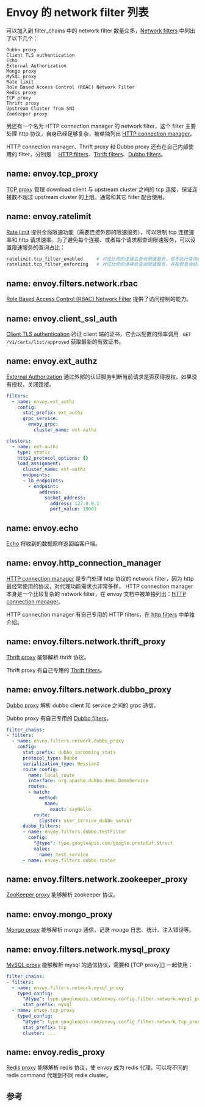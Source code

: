 <!-- toc -->
# Envoy 的 network filter 列表

可以加入到 filter_chains 中的 network filter 数量众多，[Network filters][1] 中列出了以下几个：

	Dubbo proxy
	Client TLS authentication
	Echo
	External Authorization
	Mongo proxy
	MySQL proxy
	Rate limit
	Role Based Access Control (RBAC) Network Filter
	Redis proxy
	TCP proxy
	Thrift proxy
	Upstream Cluster from SNI
	ZooKeeper proxy

另还有一个名为 HTTP connection manager 的 network filter，这个 filter 主要处理 http 协议，自身已经足够复杂，被单独列出 [HTTP connection manager][2]。

HTTP connection manager、Thrift proxy 和 Dubbo proxy 还有在自己内部使用的 filter，分别是： [HTTP filters][3]、[Thrift filters][4]、[Dubbo filters][5]。

## name: envoy.tcp_proxy

[TCP proxy][12] 管理 download client 与 upstream cluster 之间的 tcp 连接，保证连接数不超过 upstream cluster 的上限。通常和其它 filter 配合使用。

## name: envoy.ratelimit

[Rate limit][13] 提供全局限速功能（需要连接外部的限速服务），可以限制 tcp 连接速率和 http 请求速率。为了避免每个连接、或者每个请求都查询限速服务，可以设置限速服务的查询占比：

```sh
ratelimit.tcp_filter_enabled     # 对应比例的连接会查询限速服务，但不执行查询结果
ratelimit.tcp_filter_enforcing   # 对应比例的连接会查询限速服务，并按照查询结果执行
```

## name: envoy.filters.network.rbac

[Role Based Access Control (RBAC) Network Filter][14] 提供了访问控制的能力。

## name: envoy.client_ssl_auth

[Client TLS authentication][7] 验证 client 端的证书，它会以配置的频率调用 ` GET /v1/certs/list/approved` 获取最新的有效证书。

## name: envoy.ext_authz

[External Authorization][9] 通过外部的认证服务判断当前请求是否获得授权，如果没有授权，关闭连接。

```yaml
filters:
  - name: envoy.ext_authz
    config:
      stat_prefix: ext_authz
      grpc_service:
        envoy_grpc:
          cluster_name: ext-authz

clusters:
  - name: ext-authz
    type: static
    http2_protocol_options: {}
    load_assignment:
      cluster_name: ext-authz
      endpoints:
      - lb_endpoints:
        - endpoint:
            address:
              socket_address:
                address: 127.0.0.1
                port_value: 10003
```

## name: envoy.echo

[Echo][8] 将收到的数据原样返回给客户端。

## name: envoy.http_connection_manager

[HTTP connection manager][18] 是专门处理 http 协议的 network filter，因为 http 最经常使用的协议，对代理功能需求也非常多样， HTTP connection manager 本身是一个比较复杂的 network filter，在 envoy 文档中被单独列出：[HTTP connection manager][18]。

HTTP connection manager 有自己专用的 HTTP filters，在 [http filters](./http-filter.md)  中单独介绍。

## name: envoy.filters.network.thrift_proxy

[Thrift proxy][16] 能够解析 thrift 协议。

Thrift proxy 有自己专用的 [Thrift filters][4]。

## name: envoy.filters.network.dubbo_proxy

[Dubbo proxy][6] 解析 dubbo client 和 service 之间的 grpc 通信。

Dubbo proxy 有自己专用的 [Dubbo filters][5]。

```yaml
filter_chains:
- filters:
  - name: envoy.filters.network.dubbo_proxy
    config:
      stat_prefix: dubbo_incomming_stats
      protocol_type: Dubbo
      serialization_type: Hessian2
      route_config:
        name: local_route
        interface: org.apache.dubbo.demo.DemoService
        routes:
        - match:
            method:
              name:
                exact: sayHello
          route:
            cluster: user_service_dubbo_server
      dubbo_filters:
      - name: envoy.filters.dubbo.testFilter
        config:
          "@type": type.googleapis.com/google.protobuf.Struct
          value:
            name: test_service
      - name: envoy.filters.dubbo.router
```

## name: envoy.filters.network.zookeeper_proxy

[ZooKeeper proxy][17]  能够解析 zookeeper 协议。


## name: envoy.mongo_proxy

[Mongo proxy][10] 能够解析 mongo 通信，记录 mongo 日志、统计、注入错误等。

## name: envoy.filters.network.mysql_proxy

[MySQL proxy][11] 能够解析 mysql 的通信协议，需要和 [TCP proxy][] 一起使用：

```yaml
filter_chains:
- filters:
  - name: envoy.filters.network.mysql_proxy
    typed_config:
      "@type": type.googleapis.com/envoy.config.filter.network.mysql_proxy.v1alpha1.MySQLProxy
      stat_prefix: mysql
  - name: envoy.tcp_proxy
    typed_config:
      "@type": type.googleapis.com/envoy.config.filter.network.tcp_proxy.v2.TcpProxy
      stat_prefix: tcp
      cluster: ...
```

## name: envoy.redis_proxy

[Redis proxy][15] 能够解析 redis 协议，使 envoy 成为 redis 代理，可以将不同的 redis command 代理到不同 redis cluster。

## 参考

[1]: https://www.envoyproxy.io/docs/envoy/latest/configuration/network_filters/network_filters "Network filters"
[2]: https://www.envoyproxy.io/docs/envoy/latest/configuration/http_conn_man/http_conn_man "HTTP connection manager"
[3]: https://www.envoyproxy.io/docs/envoy/latest/configuration/http_filters/http_filters "HTTP filters"
[4]: https://www.envoyproxy.io/docs/envoy/latest/configuration/thrift_filters/thrift_filters "Thrift filters"
[5]: https://www.envoyproxy.io/docs/envoy/latest/configuration/dubbo_filters/dubbo_filters "Dubbo filters"
[6]: https://www.envoyproxy.io/docs/envoy/latest/configuration/network_filters/dubbo_proxy_filter "Dubbo proxy"
[7]: https://www.envoyproxy.io/docs/envoy/latest/configuration/network_filters/client_ssl_auth_filter "Client TLS authentication"
[8]: https://www.envoyproxy.io/docs/envoy/latest/configuration/network_filters/echo_filter "Echo"
[9]: https://www.envoyproxy.io/docs/envoy/latest/configuration/network_filters/ext_authz_filter "External Authorization"
[10]: https://www.envoyproxy.io/docs/envoy/latest/configuration/network_filters/mongo_proxy_filter "Mongo proxy"
[11]: https://www.envoyproxy.io/docs/envoy/latest/configuration/network_filters/mysql_proxy_filter "MySQL proxy"
[12]: https://www.envoyproxy.io/docs/envoy/latest/configuration/network_filters/tcp_proxy_filter "TCP proxy"
[13]: https://www.envoyproxy.io/docs/envoy/latest/configuration/network_filters/rate_limit_filter "Rate limit"
[14]: https://www.envoyproxy.io/docs/envoy/latest/configuration/network_filters/rbac_filter "Role Based Access Control (RBAC) Network Filter"
[15]: https://www.envoyproxy.io/docs/envoy/latest/configuration/network_filters/redis_proxy_filter "Redis proxy"
[16]: https://www.envoyproxy.io/docs/envoy/latest/configuration/network_filters/thrift_proxy_filter "Thrift proxy"
[17]: https://www.envoyproxy.io/docs/envoy/latest/configuration/network_filters/zookeeper_proxy_filter "ZooKeeper proxy"
[18]: https://www.envoyproxy.io/docs/envoy/latest/configuration/http_conn_man/http_conn_man "HTTP connection manager"

